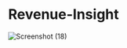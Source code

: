 # Revenue-Insight
![Screenshot (18)](https://user-images.githubusercontent.com/49709163/205276714-bc05e4f8-18e3-4e55-a6af-b7554611ee64.png)
